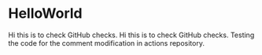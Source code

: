 # HelloWorld
Hi this is to check GitHub checks.
Hi this is to check GitHub checks.
Testing the code for the comment modification in actions repository.

